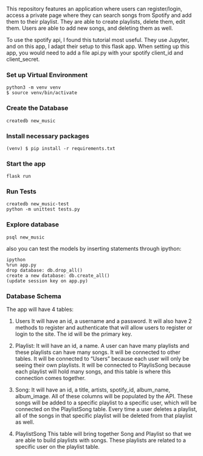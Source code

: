 This repository features an application where users can register/login, access a private page where they can search songs from Spotify and add them to their playlist. They are able to create playlists, delete them, edit them. Users are able to add new songs, and deleting them as well. 

To use the spotify api, I found this tutorial most useful. They use Jupyter, and on this app, I adapt their setup to this flask app. When setting up this app, you would need to add a file api.py with your spotify client_id and client_secret.


### Set up Virtual Environment

```console
python3 -m venv venv
$ source venv/bin/activate
```

### Create the Database

```console
createdb new_music
```

### Install necessary packages

```console
(venv) $ pip install -r requirements.txt
```



### Start the app

```console
flask run
```

### Run Tests

```console
createdb new_music-test
python -m unittest tests.py
```


### Explore database

```console
psql new_music
```

also you can test the models by inserting statements through ipython:
```console
ipython 
%run app.py
drop database: db.drop_all()
create a new database: db.create_all()
(update session key on app.py)
```



### Database Schema

The app will have 4 tables:

1. Users 
It will have an id, a username and a password. It will also have 2 methods to register and authenticate that will allow users to register or login to the site. The id will be the primary key.

2. Playlist:
It will have an id, a name. A user can have many playlists and these playlists can have many songs. It will be connected to other tables. 
It will be connected to “Users” because each user will only be seeing their own playlists. 
It will be connected to PlaylisSong because each playlist will hold many songs, and this table is where this connection comes together.

3. Song: 
It will have an id, a title, artists, spotify_id, album_name, album_image. All of these columns will be populated by the API. These songs will be added to a specific playlist to a specific user, which will be connected on the PlaylistSong table. Every time a user deletes a playlist, all of the songs in that specific playlist will be deleted from that playlist as well.

4. PlaylistSong 
This table will bring together  Song and Playlist so that we are able to build playlists with songs. These playlists are related to a specific user on the playlist table.
